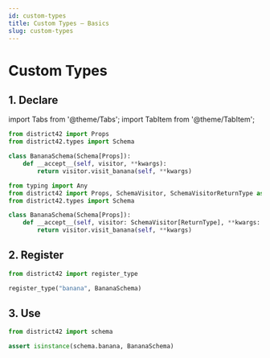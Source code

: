 ```yaml
---
id: custom-types
title: Custom Types — Basics
slug: custom-types
---
```

# Custom Types

## 1. Declare

import Tabs from '@theme/Tabs';
import TabItem from '@theme/TabItem';

<Tabs groupId="typed">

<TabItem value="untyped" label="plain" default>

```python
from district42 import Props
from district42.types import Schema

class BananaSchema(Schema[Props]):
    def __accept__(self, visitor, **kwargs):
        return visitor.visit_banana(self, **kwargs)
```

</TabItem>

<TabItem value="typed" label="typed">

```python
from typing import Any
from district42 import Props, SchemaVisitor, SchemaVisitorReturnType as ReturnType
from district42.types import Schema

class BananaSchema(Schema[Props]):
    def __accept__(self, visitor: SchemaVisitor[ReturnType], **kwargs: Any) -> ReturnType:
        return visitor.visit_banana(self, **kwargs)
```

</TabItem>

</Tabs>

## 2. Register

```python
from district42 import register_type

register_type("banana", BananaSchema)
```

## 3. Use

```python
from district42 import schema

assert isinstance(schema.banana, BananaSchema)
```
